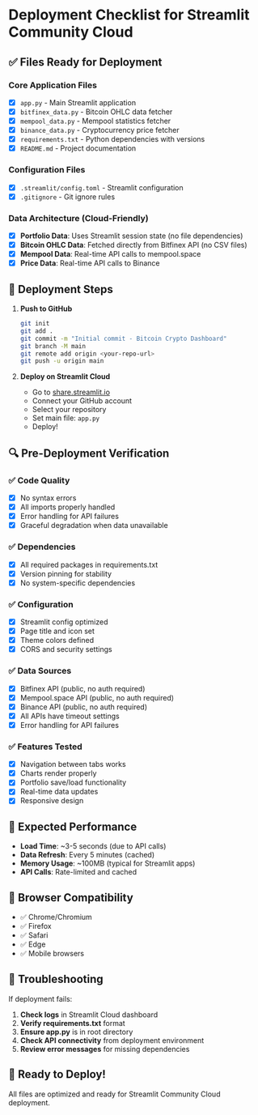 # Deployment Checklist for Streamlit Community Cloud

## ✅ Files Ready for Deployment

### Core Application Files
- [x] `app.py` - Main Streamlit application
- [x] `bitfinex_data.py` - Bitcoin OHLC data fetcher
- [x] `mempool_data.py` - Mempool statistics fetcher  
- [x] `binance_data.py` - Cryptocurrency price fetcher
- [x] `requirements.txt` - Python dependencies with versions
- [x] `README.md` - Project documentation

### Configuration Files
- [x] `.streamlit/config.toml` - Streamlit configuration
- [x] `.gitignore` - Git ignore rules

### Data Architecture (Cloud-Friendly)
- [x] **Portfolio Data**: Uses Streamlit session state (no file dependencies)
- [x] **Bitcoin OHLC Data**: Fetched directly from Bitfinex API (no CSV files)
- [x] **Mempool Data**: Real-time API calls to mempool.space
- [x] **Price Data**: Real-time API calls to Binance

## 🚀 Deployment Steps

1. **Push to GitHub**
   ```bash
   git init
   git add .
   git commit -m "Initial commit - Bitcoin Crypto Dashboard"
   git branch -M main
   git remote add origin <your-repo-url>
   git push -u origin main
   ```

2. **Deploy on Streamlit Cloud**
   - Go to [share.streamlit.io](https://share.streamlit.io)
   - Connect your GitHub account
   - Select your repository
   - Set main file: `app.py`
   - Deploy!

## 🔍 Pre-Deployment Verification

### ✅ Code Quality
- [x] No syntax errors
- [x] All imports properly handled
- [x] Error handling for API failures
- [x] Graceful degradation when data unavailable

### ✅ Dependencies
- [x] All required packages in requirements.txt
- [x] Version pinning for stability
- [x] No system-specific dependencies

### ✅ Configuration
- [x] Streamlit config optimized
- [x] Page title and icon set
- [x] Theme colors defined
- [x] CORS and security settings

### ✅ Data Sources
- [x] Bitfinex API (public, no auth required)
- [x] Mempool.space API (public, no auth required)
- [x] Binance API (public, no auth required)
- [x] All APIs have timeout settings
- [x] Error handling for API failures

### ✅ Features Tested
- [x] Navigation between tabs works
- [x] Charts render properly
- [x] Portfolio save/load functionality
- [x] Real-time data updates
- [x] Responsive design

## 🎯 Expected Performance

- **Load Time**: ~3-5 seconds (due to API calls)
- **Data Refresh**: Every 5 minutes (cached)
- **Memory Usage**: ~100MB (typical for Streamlit apps)
- **API Calls**: Rate-limited and cached

## 📱 Browser Compatibility

- ✅ Chrome/Chromium
- ✅ Firefox  
- ✅ Safari
- ✅ Edge
- ✅ Mobile browsers

## 🔧 Troubleshooting

If deployment fails:

1. **Check logs** in Streamlit Cloud dashboard
2. **Verify requirements.txt** format
3. **Ensure app.py** is in root directory
4. **Check API connectivity** from deployment environment
5. **Review error messages** for missing dependencies

## 🎉 Ready to Deploy!

All files are optimized and ready for Streamlit Community Cloud deployment.
